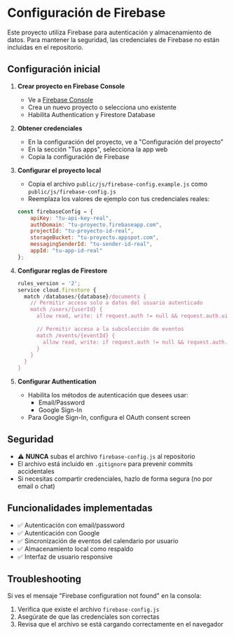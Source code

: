 # Configuración de Firebase

Este proyecto utiliza Firebase para autenticación y almacenamiento de datos. Para mantener la seguridad, las credenciales de Firebase no están incluidas en el repositorio.

## Configuración inicial

1. **Crear proyecto en Firebase Console**
   - Ve a [Firebase Console](https://console.firebase.google.com/)
   - Crea un nuevo proyecto o selecciona uno existente
   - Habilita Authentication y Firestore Database

2. **Obtener credenciales**
   - En la configuración del proyecto, ve a "Configuración del proyecto"
   - En la sección "Tus apps", selecciona la app web
   - Copia la configuración de Firebase

3. **Configurar el proyecto local**
   - Copia el archivo `public/js/firebase-config.example.js` como `public/js/firebase-config.js`
   - Reemplaza los valores de ejemplo con tus credenciales reales:
   
   ```javascript
   const firebaseConfig = {
       apiKey: "tu-api-key-real",
       authDomain: "tu-proyecto.firebaseapp.com",
       projectId: "tu-proyecto-id-real",
       storageBucket: "tu-proyecto.appspot.com",
       messagingSenderId: "tu-sender-id-real",
       appId: "tu-app-id-real"
   };
   ```

4. **Configurar reglas de Firestore**
   ```javascript
   rules_version = '2';
   service cloud.firestore {
     match /databases/{database}/documents {
       // Permitir acceso solo a datos del usuario autenticado
       match /users/{userId} {
         allow read, write: if request.auth != null && request.auth.uid == userId;
         
         // Permitir acceso a la subcolección de eventos
         match /events/{eventId} {
           allow read, write: if request.auth != null && request.auth.uid == userId;
         }
       }
     }
   }
   ```

5. **Configurar Authentication**
   - Habilita los métodos de autenticación que desees usar:
     - Email/Password
     - Google Sign-In
   - Para Google Sign-In, configura el OAuth consent screen

## Seguridad

- ⚠️ **NUNCA** subas el archivo `firebase-config.js` al repositorio
- El archivo está incluido en `.gitignore` para prevenir commits accidentales
- Si necesitas compartir credenciales, hazlo de forma segura (no por email o chat)

## Funcionalidades implementadas

- ✅ Autenticación con email/password
- ✅ Autenticación con Google
- ✅ Sincronización de eventos del calendario por usuario
- ✅ Almacenamiento local como respaldo
- ✅ Interfaz de usuario responsive

## Troubleshooting

Si ves el mensaje "Firebase configuration not found" en la consola:
1. Verifica que existe el archivo `firebase-config.js`
2. Asegúrate de que las credenciales son correctas
3. Revisa que el archivo se está cargando correctamente en el navegador